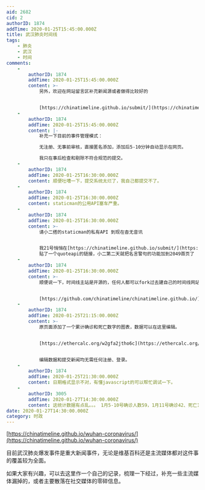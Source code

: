 ```yaml
---
aid: 2682
cid: 2
authorID: 1874
addTime: 2020-01-25T15:45:00.000Z
title: 武汉肺炎时间线
tags:
    - 肺炎
    - 武汉
    - 时间
comments:
    -
        authorID: 1874
        addTime: 2020-01-25T15:45:00.000Z
        content: >-
            另外，欢迎在网站留言区补充新闻源或者做得比较好的


            [https://chinatimeline.github.io/submit/](https://chinatimeline.github.io/submit/)
    -
        authorID: 1874
        addTime: 2020-01-25T15:45:00.000Z
        content: |-
            补充一下目前的事件管理模式：

            无注册、无事前审核，直接匿名添加，添加后5-10分钟自动显示在网页。

            我只在事后检查和剔除不符合规范的提交。
    -
        authorID: 1874
        addTime: 2020-01-25T16:30:00.000Z
        content: 顺便吐嘈一下，提交系统太烂了，我自己都提交不了。
    -
        authorID: 1874
        addTime: 2020-01-25T16:30:00.000Z
        content: staticman的公用API塞车严重。
    -
        authorID: 1874
        addTime: 2020-01-25T16:30:00.000Z
        content: >-
            请小二搭的staticman的私有API 到现在杳无音讯


            我21号悄悄在[https://chinatimeline.github.io/submit/](https://chinatimeline.github.io/submit/)
            贴了一个quoteapi的链接，小二第二天就把名言警句的功能加到2049首页了
    -
        authorID: 1874
        addTime: 2020-01-25T16:30:00.000Z
        content: >-
            顺便说一下，时间线主站是开源的，任何人都可以fork过去建自己的时间线网站。互动图的源代码基于代码指纹的原因我不会公布，但是文字版故事线的源代码都在时间线主站项目里。


            [https://github.com/chinatimeline/chinatimeline.github.io/](https://github.com/chinatimeline/chinatimeline.github.io/)
    -
        authorID: 1874
        addTime: 2020-01-25T21:15:00.000Z
        content: >-
            原页面添加了一个累计确诊和死亡数字的图表，数据可以在这里编辑。


            [https://ethercalc.org/w2gfa2jtho6c](https://ethercalc.org/w2gfa2jtho6c)


            编辑数据和提交新闻均无需任何注册、登录。
    -
        authorID: 1874
        addTime: 2020-01-25T21:30:00.000Z
        content: 日期格式显示不对，有懂javascript的可以帮忙调试一下。
    -
        authorID: 3005
        addTime: 2020-01-27T14:30:00.000Z
        content: 这统计数据有点乱。。。 1月5-10号确诊人数59，1月11号确诊42、死亡1、治愈2，59-45=14人是被失踪了么。。。
date: 2020-01-27T14:30:00.000Z
category: 时政
---
```


[https://chinatimeline.github.io/wuhan-coronavirus/](https://chinatimeline.github.io/wuhan-coronavirus/)

目前武汉肺炎爆发事件是重大新闻事件，无论是维基百科还是主流媒体都对这件事的覆盖较为全面。

如果大家有兴趣，可以去这里作一个自己的记录，梳理一下经过，补充一些主流媒体漏掉的，或者主要散落在社交媒体的零碎信息。
